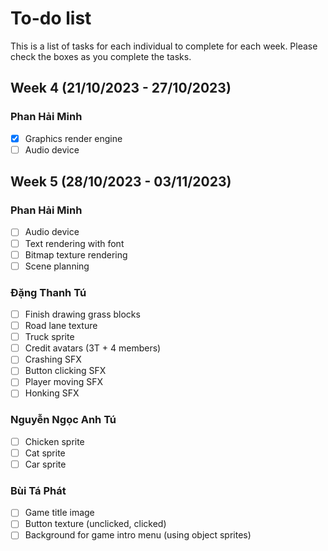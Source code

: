 # To-do list

This is a list of tasks for each individual to complete for each week. Please check the boxes as you complete the tasks.

## Week 4 (21/10/2023 - 27/10/2023)

### Phan Hải Minh

- [x] Graphics render engine
- [ ] Audio device

## Week 5 (28/10/2023 - 03/11/2023)

### Phan Hải Minh
- [ ] Audio device
- [ ] Text rendering with font
- [ ] Bitmap texture rendering
- [ ] Scene planning

### Đặng Thanh Tú
- [ ] Finish drawing grass blocks
- [ ] Road lane texture
- [ ] Truck sprite
- [ ] Credit avatars (3T + 4 members)
- [ ] Crashing SFX
- [ ] Button clicking SFX
- [ ] Player moving SFX
- [ ] Honking SFX

### Nguyễn Ngọc Anh Tú
- [ ] Chicken sprite
- [ ] Cat sprite
- [ ] Car sprite

### Bùi Tá Phát
- [ ] Game title image
- [ ] Button texture (unclicked, clicked)
- [ ] Background for game intro menu (using object sprites)